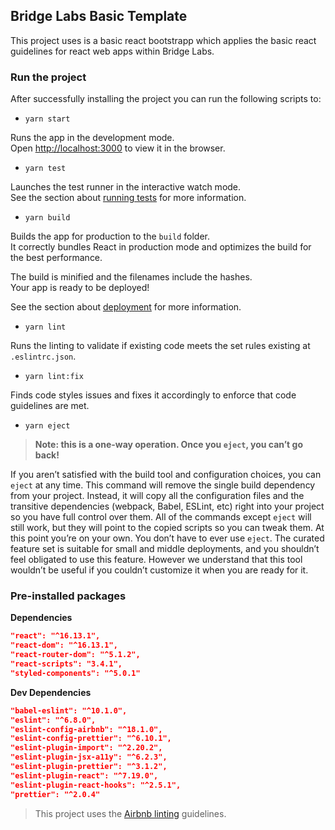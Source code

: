 ## Bridge Labs Basic Template

This project uses is a basic react bootstrapp which applies the basic react guidelines for react web apps within Bridge Labs.

### Run the project

After successfully installing the project you can run the following scripts to:

-   `yarn start`

Runs the app in the development mode.<br />
Open [http://localhost:3000](http://localhost:3000) to view it in the browser.

-   `yarn test`

Launches the test runner in the interactive watch mode.<br />
See the section about [running tests](https://facebook.github.io/create-react-app/docs/running-tests) for more information.

-   `yarn build`

Builds the app for production to the `build` folder.<br />
It correctly bundles React in production mode and optimizes the build for the best performance.

The build is minified and the filenames include the hashes.<br />
Your app is ready to be deployed!

See the section about [deployment](https://facebook.github.io/create-react-app/docs/deployment) for more information.

-   `yarn lint`

Runs the linting to validate if existing code meets the set rules existing at `.eslintrc.json`.

-   `yarn lint:fix`

Finds code styles issues and fixes it accordingly to enforce that code guidelines are met.

-   `yarn eject`

> **Note: this is a one-way operation. Once you `eject`, you can’t go back!**

If you aren’t satisfied with the build tool and configuration choices, you can `eject` at any time. This command will remove the single build dependency from your project. Instead, it will copy all the configuration files and the transitive dependencies (webpack, Babel, ESLint, etc) right into your project so you have full control over them. All of the commands except `eject` will still work, but they will point to the copied scripts so you can tweak them. At this point you’re on your own. You don’t have to ever use `eject`. The curated feature set is suitable for small and middle deployments, and you shouldn’t feel obligated to use this feature. However we understand that this tool wouldn’t be useful if you couldn’t customize it when you are ready for it.

### Pre-installed packages

**Dependencies**

```json
"react": "^16.13.1",
"react-dom": "^16.13.1",
"react-router-dom": "^5.1.2",
"react-scripts": "3.4.1",
"styled-components": "^5.0.1"
```

**Dev Dependencies**

```json
"babel-eslint": "^10.1.0",
"eslint": "^6.8.0",
"eslint-config-airbnb": "^18.1.0",
"eslint-config-prettier": "^6.10.1",
"eslint-plugin-import": "^2.20.2",
"eslint-plugin-jsx-a11y": "^6.2.3",
"eslint-plugin-prettier": "^3.1.2",
"eslint-plugin-react": "^7.19.0",
"eslint-plugin-react-hooks": "^2.5.1",
"prettier": "^2.0.4"
```

> This project uses the [Airbnb linting](https://www.npmjs.com/package/eslint-config-airbnb) guidelines.
